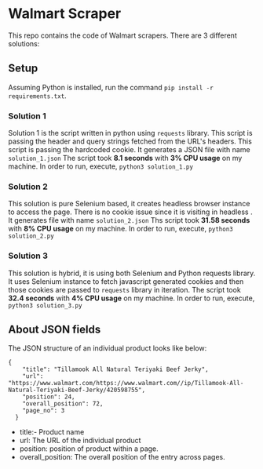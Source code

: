 # Walmart Scraper

This repo contains the code of Walmart scrapers. There are 3 different solutions:

## Setup

Assuming Python is installed, run the command `pip install -r requirements.txt`.

### Solution 1

Solution 1 is the script written in python using `requests` library. This script is passing the header and query strings
fetched from the URL's headers. This script is passing the hardcoded cookie. It generates a JSON file with
name `solution_1.json`
The script took **8.1 seconds** with **3% CPU usage** on my machine. In order to run, execute, `python3 solution_1.py`

### Solution 2

This solution is pure Selenium based, it creates headless browser instance to access the page. There is no cookie issue
since it is visiting in headless . It generates file with name `solution_2.json`
Ths script took **31.58 seconds**  with **8% CPU usage** on my machine. In order to run,
execute, `python3 solution_2.py`

### Solution 3

This solution is hybrid, it is using both Selenium and Python requests library. It uses Selenium instance to fetch
javascript generated cookies and then those cookies are passed to `requests` library in iteration. The script took **32.4
seconds** with **4% CPU usage** on my machine. In order to run, execute, `python3 solution_3.py`

## About JSON fields
The JSON structure of an individual product looks like below:
```
{
    "title": "Tillamook All Natural Teriyaki Beef Jerky",
    "url": "https://www.walmart.com/https://www.walmart.com//ip/Tillamook-All-Natural-Teriyaki-Beef-Jerky/420598755",
    "position": 24,
    "overall_position": 72,
    "page_no": 3
  }
```
- title:- Product name
- url: The URL of the individual product
- position: position of product within a page.
- overall_position: The overall position of the entry across pages.
